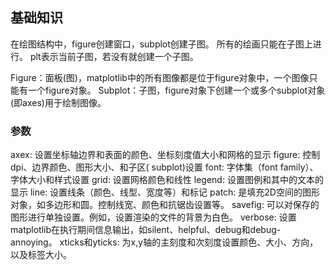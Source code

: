 ## 基础知识
在绘图结构中，figure创建窗口，subplot创建子图。
所有的绘画只能在子图上进行。
plt表示当前子图，若没有就创建一个子图。

Figure：面板(图)，matplotlib中的所有图像都是位于figure对象中，一个图像只能有一个figure对象。
Subplot：子图，figure对象下创建一个或多个subplot对象(即axes)用于绘制图像。

### 参数
axex: 设置坐标轴边界和表面的颜色、坐标刻度值大小和网格的显示
figure: 控制dpi、边界颜色、图形大小、和子区( subplot)设置
font: 字体集（font family）、字体大小和样式设置
grid: 设置网格颜色和线性
legend: 设置图例和其中的文本的显示
line: 设置线条（颜色、线型、宽度等）和标记
patch: 是填充2D空间的图形对象，如多边形和圆。控制线宽、颜色和抗锯齿设置等。
savefig: 可以对保存的图形进行单独设置。例如，设置渲染的文件的背景为白色。
verbose: 设置matplotlib在执行期间信息输出，如silent、helpful、debug和debug-annoying。
xticks和yticks: 为x,y轴的主刻度和次刻度设置颜色、大小、方向，以及标签大小。

### 